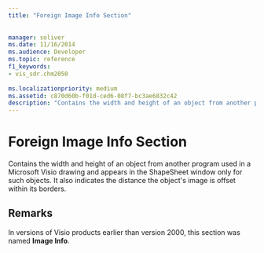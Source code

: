 ```yaml
---
title: "Foreign Image Info Section"
 
 
manager: soliver
ms.date: 11/16/2014
ms.audience: Developer
ms.topic: reference
f1_keywords:
- vis_sdr.chm2050
 
ms.localizationpriority: medium
ms.assetid: c870d60b-f01d-ced6-08f7-bc3ae6832c42
description: "Contains the width and height of an object from another program used in a Microsoft Visio drawing and appears in the ShapeSheet window only for such objects. It also indicates the distance the object's image is offset within its borders."
---
```


# Foreign Image Info Section

Contains the width and height of an object from another program used in a Microsoft Visio drawing and appears in the ShapeSheet window only for such objects. It also indicates the distance the object's image is offset within its borders.
  
## Remarks

In versions of Visio products earlier than version 2000, this section was named **Image Info**.
  


